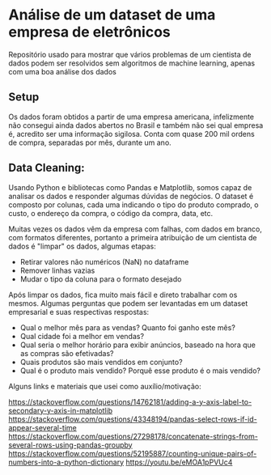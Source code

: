 # Análise de um dataset de uma empresa de eletrônicos 
Repositório usado para mostrar que vários problemas de um cientista de dados podem ser resolvidos sem algoritmos de machine learning, apenas com uma boa análise dos dados

## Setup

Os dados foram obtidos a partir de uma empresa americana, infelizmente não consegui ainda dados abertos no Brasil e também não sei qual empresa é, acredito ser uma informação sigilosa. Conta com quase 200 mil ordens de compra, separadas por mês, durante um ano.

## Data Cleaning:

Usando Python e bibliotecas como Pandas e Matplotlib, somos capaz de analisar os dados e responder algumas dúvidas de negócios. O dataset é composto por colunas, cada uma indicando o tipo do produto comprado, o custo, o endereço da compra, o código da compra, data, etc.

Muitas vezes os dados vêm da empresa com falhas, com dados em branco, com formatos diferentes, portanto a primeira atribuição de um cientista de dados é "limpar" os dados, algumas etapas:
- Retirar valores não numéricos (NaN) no dataframe 
- Remover linhas vazias
- Mudar o tipo da coluna para o formato desejado

Após limpar os dados, fica muito mais fácil e direto trabalhar com os mesmos. Algumas perguntas que podem ser levantadas em um dataset empresarial e suas respectivas respostas:
- Qual o melhor mês para as vendas? Quanto foi ganho este mês?
- Qual cidade foi a melhor em vendas?
- Qual seria o melhor horário para exibir anúncios, baseado na hora que as compras são efetivadas?
- Quais produtos são mais vendidos em conjunto?
- Qual é o produto mais vendido? Porquê esse produto é o mais vendido?

Alguns links e materiais que usei como auxílio/motivação:

https://stackoverflow.com/questions/14762181/adding-a-y-axis-label-to-secondary-y-axis-in-matplotlib
https://stackoverflow.com/questions/43348194/pandas-select-rows-if-id-appear-several-time
https://stackoverflow.com/questions/27298178/concatenate-strings-from-several-rows-using-pandas-groupby
https://stackoverflow.com/questions/52195887/counting-unique-pairs-of-numbers-into-a-python-dictionary
https://youtu.be/eMOA1pPVUc4